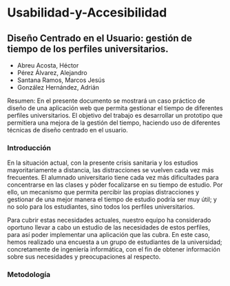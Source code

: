 # Usabilidad-y-Accesibilidad
## Diseño Centrado en el Usuario: gestión de tiempo de los perfiles universitarios.

* Abreu Acosta, Héctor
* Pérez Álvarez, Alejandro
* Santana Ramos, Marcos Jesús
* González Hernández, Adrián

Resumen:  En el presente documento se mostrará un caso práctico de diseño de una aplicación web que permita gestionar el tiempo de diferentes perfiles universitarios. El objetivo del trabajo es desarrollar un prototipo que permitiera una mejora de la gestión del tiempo, haciendo uso de diferentes técnicas de diseño centrado en el usuario.

### Introducción

En la situación actual, con la presente crisis sanitaria y los estudios mayoritariamente a distancia, las distracciones se vuelven cada vez más frecuentes. El alumnado universitario tiene cada vez más dificultades para concentrarse en las clases y pòder focalizarse en su tiempo de estudio. Por ello, un mecanismo que permita percibir las propias distracciones y gestionar de una mejor manera el tiempo de estudio podría ser muy útil; y no solo para los estudiantes, sino todos los perfiles universitarios.

Para cubrir estas necesidades actuales, nuestro equipo ha considerado oportuno llevar a cabo un estudio de las necesidades de estos perfiles, para así poder implementar una aplicación que las cubra. En este caso, hemos realizado una encuesta a un grupo de estudiantes de la universidad; concretamente de ingeniería informática, con el fin de obtener información sobre sus necesidades y preocupaciones al respecto.

### Metodología
